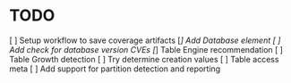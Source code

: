 # TODO

[ ] Setup workflow to save coverage artifacts
[*] Add Database element
    [ ] Add check for database version CVEs
[*] Table Engine recommendation
[ ] Table Growth detection
    [ ] Try determine creation values
[ ] Table access meta
[ ] Add support for partition detection and reporting